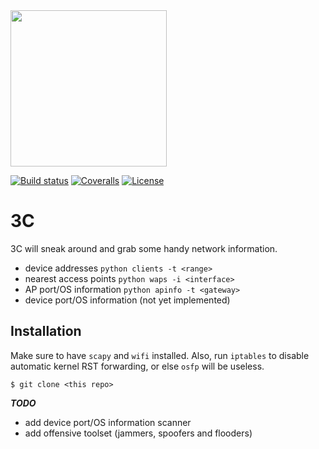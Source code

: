 
<img src="https://github.com/PyDever/AirCat/blob/master/img/3c%20(1).png" width="250">

 [![Build status](https://ci.appveyor.com/api/projects/status/pjxh5g91jpbh7t84?svg=true)](https://ci.appveyor.com/project/tygerbytes/resourcefitness) 
[![Coveralls](https://coveralls.io/repos/github/tygerbytes/ResourceFitness/badge.svg?branch=master)](https://coveralls.io/github/tygerbytes/ResourceFitness?branch=master) 
[![License](https://img.shields.io/badge/License-BSD%202--Clause-orange.svg)](https://opensource.org/licenses/BSD-2-Clause)
<br>

# 3C
3C will sneak around and grab some handy network information.

* device addresses `python clients -t <range>`
* nearest access points `python waps -i <interface>`
* AP port/OS information `python apinfo -t <gateway>`
* device port/OS information (not yet implemented)


## Installation 
Make sure to have `scapy` and `wifi` installed. Also, run `iptables` to disable
automatic kernel RST forwarding, or else `osfp` will be useless. 
```shell
$ git clone <this repo>
```

***TODO***
* add device port/OS information scanner
* add offensive toolset (jammers, spoofers and flooders)

